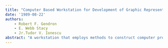 ```yaml
---
title: "Computer Based Workstation for Development of Graphic Representation of Computer Programs"
date: '1989-08-22'
authors: 
    - Robert F. Gendron
    - E. Webb Stacy
    - Jr.Tudor V. Ionescu
abstract: "A workstation that employs methods to construct computer programs through use of visual graphical representations. Computer programs are illustrated as visual road maps of the intended sequence of actions. Each operational entity in a program graph on the screen is represented as an elemental 'atomic' unit, called a 'Softron'. The Softron is a multidimensional, graphical 'atom' of programming information which has four modes of operation, termed 'layers'. The four layers are Normal, where the basic functionally of the application resides; Initialization/Reset, responsible both for the startup values of important variables and for their values at strategic checkpoints; Error, which handles conditions outside design limits; and Input/Output, which performs human input/output and other I/O tasks. Softrons reside in very general form in the workstation's library, and are optimized by the process of specialization. Softrons may be grouped to form new Softrons by a process called Logical Zoom (TM). Logically Zoomed Softrons may combine with other Softrons to form a computer program of arbitrary complexity."
---
```


